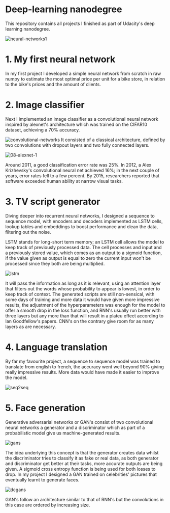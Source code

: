 # Deep-learning nanodegree 

This repository contains all projects I finished as part of Udacity's deep learning nanodegree.

![neural-networks1](https://user-images.githubusercontent.com/22200326/28597802-3de678e0-71a0-11e7-94b8-6ceef91cfd30.png)


# 1. My first neural network 

In my first project I developed a simple neural network from scratch in raw numpy to estimate the most optimal price per unit for a bike store, in relation to the bike's prices and the amount of clients.

# 2. Image classifier 

Next I implemented an image classifier as a convolutional neural network inspired by alexnet's architecture which was trained on the CIFAR10 dataset, achieving a 70% accuracy.

![convolutional-networks](https://user-images.githubusercontent.com/22200326/28600440-3d5bb43c-71b2-11e7-9836-84f9d502ca5a.png)
It consisted of a classical architecture, defined by two convolutions with dropout layers and two fully connected layers.

![08-alexnet-1](https://user-images.githubusercontent.com/22200326/28600444-43e89bbc-71b2-11e7-9152-db7b5cc999fb.png)

Around 2011, a good classification error rate was 25%. In 2012, a Alex Krizhevsky's convolutional neural net achieved 16%; in the next couple of years, error rates fell to a few percent. By 2015, researchers reported that software exceeded human ability at narrow visual tasks.

# 3. TV script generator 

Diving deeper into recurrent neural networks, I designed a sequence to sequence model, with encoders and decoders implemented as LSTM cells, lookup tables and embeddings to boost performance and clean the data, filtering out the noise.

LSTM stands for long-short term memory; an LSTM cell allows the model to keep track of previously processed data. 
The cell processes and input and a previously stored value, which comes as an output to a sigmoid function, if the value given as output is equal to zero the current input won't be processed since they both are being multiplied.

![lstm](https://user-images.githubusercontent.com/22200326/28600459-601ffbcc-71b2-11e7-8b97-2a5ecfe42a3d.jpg)

It will pass the information as long as it is relevant, using an attention layer that filters out the words whose probability to appear is lowest, in order to keep track of context.
The generated scripts are still non-sensical, with some days of training and more data it would have given more impressive results, the adjustment of the hyperparameters was enough for the model to offer a smooth drop in the loss function, and RNN's usually run better with three layers but any more than that will result in a plateu effect according to Ian Goodfellow's papers. CNN's on the contrary give room for as many layers as are necessary.

# 4. Language translation 

By far my favourite project, a sequence to sequence model was trained to translate from english to french, the accuracy went well beyond 90% giving really impressive results. 
More data would have made it easier to improve the model. 

![seq2seq](https://user-images.githubusercontent.com/22200326/28600461-670e2882-71b2-11e7-98af-60e61e7584f8.png)

# 5. Face generation 

Generative adversarial networks or GAN's consist of two convolutional neural networks a generator and a discriminator which as part of a probabilistic model give us machine-generated results. 

![gans](https://user-images.githubusercontent.com/22200326/28600538-e955e078-71b2-11e7-8690-bfeb8e67998a.png)

The idea underlying this concept is that the generator creates data whilst the discriminator tries to classify it as fake or real data, as both generator and discriminator get better at their tasks,
more accurate outputs are being given.
A sigmoid cross entropy function is being used for both losses to drop.
In my project I designed a GAN trained on celebrities' pictures that eventually learnt to generate faces.

![dcgans](https://user-images.githubusercontent.com/22200326/28600533-e4bbba56-71b2-11e7-87e7-f739fa55190e.png)

GAN's follow an architecture similar to that of RNN's but the convolutions in this case are ordered
by increasing size.
